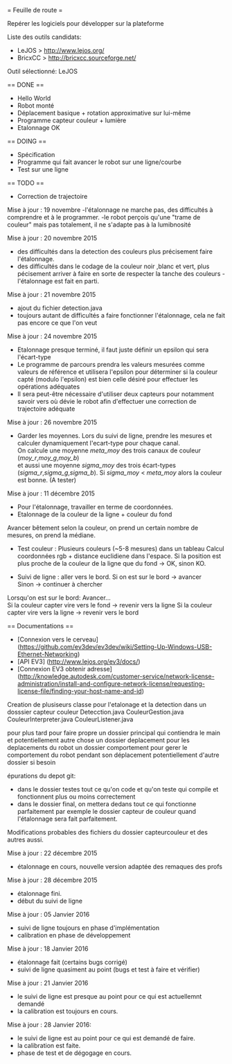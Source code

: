 = Feuille de route =

Repérer les logiciels pour développer sur la plateforme

Liste des outils candidats:

 - LeJOS > http://www.lejos.org/
 - BricxCC > http://bricxcc.sourceforge.net/


Outil sélectionné: LeJOS


== DONE ==

  * Hello World
  * Robot monté
  * Déplacement basique + rotation approximative sur lui-même
  * Programme capteur couleur + lumière
  * Etalonnage OK

== DOING ==

  * Spécification
  * Programme qui fait avancer le robot sur une ligne/courbe
  * Test sur une ligne

== TODO ==

  * Correction de trajectoire



Mise à jour : 19 novembre
 -l'étalonnage ne marche pas, des difficultés à comprendre et à le programmer.
 -le robot perçois qu'une "trame de couleur" mais pas totalement, il ne s'adapte pas à
la lumibnosité

Mise à jour : 20 novembre 2015
- des difficultés dans la detection des couleurs plus précisement faire l'étalonnage.
- des difficultés dans le codage de la couleur noir ,blanc et vert,
plus pécisement arriver à faire en sorte de respecter la tanche des couleurs
-l'étalonnage est fait en parti.

Mise à jour : 21 novembre 2015
  - ajout du fichier detection.java
  - toujours autant de difficultés a faire fonctionner l'étalonnage,
cela ne fait pas encore ce que l'on veut

Mise à jour : 24 novembre 2015
  - Etalonnage presque terminé, il faut juste définir un epsilon qui sera l'écart-type
  - Le programme de parcours prendra les valeurs mesurées comme valeurs
de référence et utilisera l'epsilon pour déterminer si la couleur capté
(modulo l'epsilon) est bien celle désiré pour effectuer les opérations adéquates
  - Il sera peut-être nécessaire d'utiliser deux capteurs pour notamment savoir
vers où dévie le robot afin d'effectuer une correction de trajectoire adéquate


Mise à jour : 26 novembre 2015
  - Garder les moyennes. Lors du suivi de ligne, prendre les mesures et  
calculer dynamiquement l'ecart-type pour chaque canal.  
On calcule une moyenne *meta_moy* des trois canaux de couleur (*moy_r*,*moy_g*,*moy_b*)  
et aussi une moyenne *sigma_moy* des trois écart-types (*sigma_r*,*sigma_g*,*sigma_b*).
Si *sigma_moy* < *meta_moy* alors la couleur est bonne. (A tester)


Mise à jour : 11 décembre 2015

  - Pour l'étalonnage, travailler en terme de coordonnées.
  - Etalonnage de la couleur de la ligne + couleur du fond

Avancer bêtement selon la couleur, on prend un certain nombre de mesures,
on prend la médiane.
  - Test couleur : Plusieurs couleurs (~5-8 mesures) dans un tableau
Calcul coordonnées rgb + distance euclidiene dans l'espace.
Si la position est plus proche de la couleur de la ligne que du fond -> OK,
sinon KO.

  - Suivi de ligne : aller vers le bord.
Si on est sur le bord -> avancer  
Sinon -> continuer à chercher  

Lorsqu'on est sur le bord: Avancer...  
Si la couleur capter vire vers le fond -> revenir vers la ligne
Si la couleur capter vire vers la ligne -> revenir vers le bord




== Documentations ==

 - [Connexion vers le cerveau] (https://github.com/ev3dev/ev3dev/wiki/Setting-Up-Windows-USB-Ethernet-Networking)
 - [API EV3] (http://www.lejos.org/ev3/docs/)
 - [Connexion EV3 obtenir adresse] (http://knowledge.autodesk.com/customer-service/network-license-administration/install-and-configure-network-license/requesting-license-file/finding-your-host-name-and-id)


Creation de plusiseurs classe pour l'etalonage et la detection dans un dosssier capteur couleur
  Detecction.java
  CouleurGestion.java
  CouleurInterpreter.java
  CouleurListener.java

pour plus tard pour faire propre un dossier principal qui contiendra le main et potentiellement autre chose
un dossier deplacement pour les deplacements du robot
un dossier comportement pour gerer le comportement du robot pendant son
déplacement potentiellement d'autre dossier si besoin

épurations du depot git:
- dans le dossier testes tout ce qu'on code et qu'on teste qui compile et fonctionnent plus ou moins correctement
- dans le dossier final, on mettera dedans tout ce qui fonctionne parfaitement par exemple le dossier capteur de couleur quand l'étalonnage sera fait parfaitement.

Modifications probables des fichiers du dossier capteurcouleur et des autres aussi.


Mise à jour : 22 décembre 2015
- étalonnage en cours, nouvelle version adaptée des remaques des profs

Mise à jour : 28 décembre 2015
- étalonnage fini.
- début du suivi de ligne

Mise à jour : 05 Janvier 2016
- suivi de ligne toujours en phase d'implémentation
- calibration en phase de développement

Mise à jour : 18 Janvier 2016
- étalonnage fait (certains bugs corrigé)
- suivi de ligne quasiment au point (bugs et test à faire et vérifier)

Mise à jour : 21 Janvier 2016
- le suivi de ligne est presque au point pour ce qui est actuellemnt demandé
- la calibration est toujours en cours.

Mise à jour : 28 Janvier 2016:
- le suivi de ligne est au point pour ce qui est demandé de faire.
- la calibration est faite.
- phase de test et de dégogage en cours.
